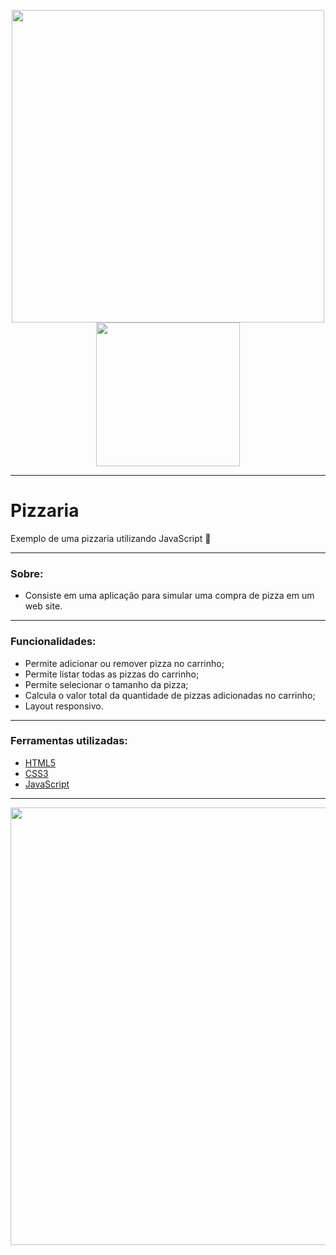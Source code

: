 <p align="center">
  <img width="500" src="https://user-images.githubusercontent.com/12499627/82936915-ab240800-9f65-11ea-88fe-20b9bde57fc6.jpg">
  <img width="230" src="https://user-images.githubusercontent.com/12499627/82935500-89298600-9f63-11ea-8e5f-af5b8b4bf78f.jpg">
</p>

<hr/>

# Pizzaria
Exemplo de uma pizzaria utilizando JavaScript 🍕

<hr/>

### Sobre:
- Consiste em uma aplicação para simular uma compra de pizza em um web site.

<hr/>

### Funcionalidades:
- Permite adicionar ou remover pizza no carrinho;
- Permite listar todas as pizzas do carrinho;
- Permite selecionar o tamanho da pizza;
- Calcula o valor total da quantidade de pizzas adicionadas no carrinho;
- Layout responsivo.

<hr/>

### Ferramentas utilizadas:
- [HTML5](https://developer.mozilla.org/en-US/docs/Web/Guide/HTML/HTML5)
- [CSS3](https://developer.mozilla.org/en-US/docs/Archive/CSS3)
- [JavaScript](https://developer.mozilla.org/pt-BR/docs/Aprender/JavaScript)

<hr/>

<p align="center">
  <img width="700" src="https://user-images.githubusercontent.com/12499627/82937774-1a4e2c00-9f67-11ea-8deb-48bf8ddc8311.gif">
</p>
